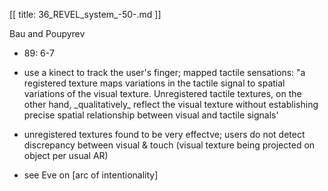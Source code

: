 [[
title: 36_REVEL_system_-50-.md
]]

Bau and Poupyrev

  

+ 89: 6-7

  

+ use a kinect to track the user's finger; mapped tactile sensations: "a
registered texture maps variations in the tactile signal to spatial variations
of the visual texture. Unregistered tactile textures, on the other hand,
\_qualitatively\_ reflect the visual texture without establishing precise
spatial relationship between visual and tactile signals'

  

+ unregistered textures found to be very effectve; users do not detect
discrepancy between visual & touch \(visual texture being projected on object
per usual AR\)

  

+ see Eve on \[arc of intentionality\]
